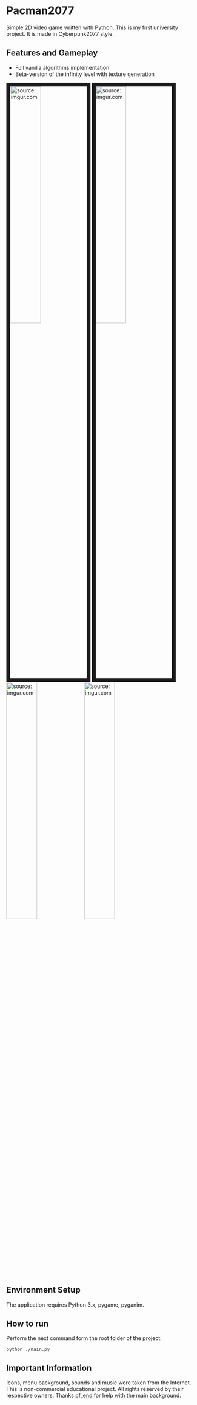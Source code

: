 <h1>Pacman2077</h1>
<p>
  Simple 2D video game written with Python. This is my first university project. It is made in Cyberpunk2077 style.
</p>
<h2>Features and Gameplay</h2>
<ul>
  <li>Full vanilla algorithms implementation</li>
  <li>Beta-version of the infinity level with texture generation</li>
</ul>
<a href="https://imgur.com/R1cCL3L"><img height=40% width=40% src="https://i.imgur.com/R1cCL3L.png" border="10px"  title="source: imgur.com" /></a>
<a href="https://imgur.com/4Iz3QRN"><img height=40% width=40% border="10px" src="https://i.imgur.com/4Iz3QRN.png" border="10px"  title="source: imgur.com" /></a>
<a href="https://imgur.com/BFRT8mO"><img height=40% width=40% src="https://i.imgur.com/BFRT8mO.png" title="source: imgur.com" /></a>
<a href="https://imgur.com/W0VlKn4"><img height=40% width=40% src="https://i.imgur.com/W0VlKn4.png" title="source: imgur.com" /></a>
<h2>Environment Setup</h2>
<p>The application requires Python 3.x, pygame, pyganim.</p>
<h2>How to run</h2>
<p>Perform the next command form the root folder of the project: </p>
<code>python ./main.py</code>
<h2>Important Information</h2>
<p>Icons, menu background, sounds and music were taken from the Internet. This is non-commercial educational project. All rights reserved by their respective owners. Thanks <a href="https://www.instagram.com/pf_end/" title="pf_end" source="https://www.instagram.com/pf_end/">pf_end</a> for help with the main background.
</p>
